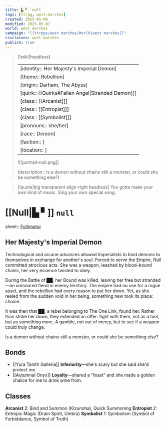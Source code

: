 ```yaml
---
title: ▙ ▘ `null`
tags: [ttrpg, west-marches]
created: 2025-05-06
modified: 2025-05-07
world: west marches
campaign: "[[ttrpgs/west marches/World|west marches]]"
cssclasses: west-marches
publish: true
---
```


> [!wiki|headless]
>
> |               |
> | ------------- |
> | [identity:: Her Majesty's Imperial Demon] |
> | [theme:: Rebellion] |
> | [origin:: Darham, The Abyss] |
> | [quirk:: [[Quirks#Fallen Angel\|Stranded Demon]]] |
> | [class:: [[Arcanist]]] |
> | [class:: [[Entropist]]] |
> | [class:: [[Symbolist]]] |
> | [pronouns:: she/her] |
> | [race:: Demon] |
> | [faction:: ] |
> | [location:: ] |
>
> ![[portrait-null.png]]
>
> (description:: Is a demon without chains still a monster, or could she be something else?)

> [!quote|big transparent align-right headless]
> You gotta make your own kind of music.
> Sing your own special song.

# [[Null|▙ ▘]] `null`

sheet:: [Fultimator](https://fultimator.com/pc-gallery/iPRAIK2pjCnO8LDuysgO)

## Her Majesty's Imperial Demon

Technological and arcane advances allowed Imperialists to bind demons to themselves in exchange for another's soul. Forced to serve the Empire, Null committed atrocious acts. She was a weapon, leashed by blood-bound chains, her very essence twisted to obey.

During the Battle of ██, her Bound was killed, leaving her free but stranded—an unmoored fiend in enemy territory. The empire had no use for a rogue asset, and the rebellion had every reason to put her down. Yet, as she reeled from the sudden void in her being, something new took its place: choice.

It was then that ██, a rebel belonging to The One Link, found her. Rather than strike her down, they extended an offer: fight with them, not as a tool, but as something more. A gamble, not out of mercy, but to see if a weapon could truly change.

Is a demon without chains still a monster, or could she be something else?

## Bonds

- [[Yura Tanith Galleria]] **Inferiority**—she's scary but she said she'd protect me.
- [[Autumnal Onyx]] **Loyalty**—shared a "feast" and she made a golden chalice for me to drink wine from.

## Classes

**Arcanist** 2: Bind and Summon (Kizunoha), Quick Summoning
**Entropist** 2: Entropic Magic (Drain Spirit, Umbra)
**Symbolist** 1: Symbolism (Symbol of Forbiddance, Symbol of Truth)

